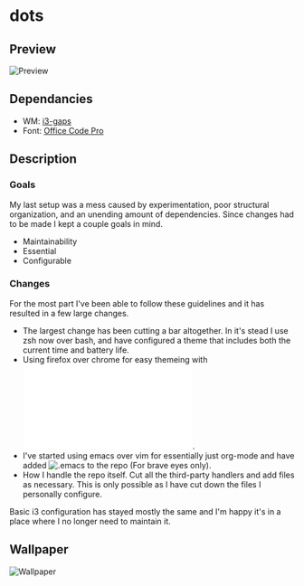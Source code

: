 # dots

## Preview

![Preview](https://imgur.com/5e1BRPX.png)

## Dependancies

* WM: [i3-gaps](https://github.com/Airblader/i3)
* Font: [Office Code Pro](https://github.com/nathco/Office-Code-Pro)

## Description

### Goals

My last setup was a mess caused by experimentation, poor structural organization, and an unending amount of dependencies. Since changes had to be made I kept a couple goals in mind.

+ Maintainability
+ Essential
+ Configurable

### Changes

For the most part I've been able to follow these guidelines and it has resulted in a few large changes.

+ The largest change has been cutting a bar altogether. In it's stead I use zsh now over bash, and have configured a theme that includes both the current time and battery life.
+ Using firefox over chrome for easy themeing with ![.userChrome](.mozilla/firefox/chrome/userChrome.css).
+ I've started using emacs over vim for essentially just org-mode and have added ![.emacs](.emacs) to the repo (For brave eyes only).
+ How I handle the repo itself. Cut all the third-party handlers and add files as necessary. This is only possible as I have cut down the files I personally configure.

Basic i3 configuration has stayed mostly the same and I'm happy it's in a place where I no longer need to maintain it.

## Wallpaper

![Wallpaper](https://imgur.com/Pe0teoR.png)
